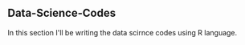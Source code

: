 ## Data-Science-Codes ##
In this section I'll be writing the data scirnce codes using R language. 
 
